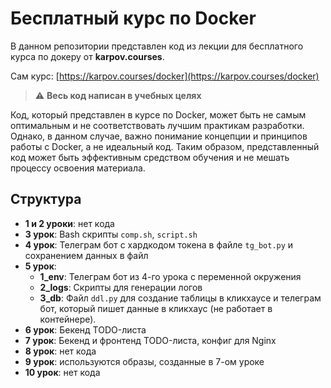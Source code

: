 # Бесплатный курс по Docker

В данном репозитории представлен код из лекции для бесплатного курса по докеру от **karpov.courses**.

Сам курс: [https://karpov.courses/docker](https://karpov.courses/docker)

> :warning: **Весь код написан в учебных целях**

Код, который представлен в курсе по Docker, может быть не самым оптимальным и не соответствовать лучшим практикам
разработки. Однако, в данном случае, важно понимание концепции и принципов работы с Docker, а не идеальный код. Таким
образом, представленный код может быть эффективным средством обучения и не мешать процессу освоения материала.

## Структура

- **1 и 2 уроки**: нет кода
- **3 урок**: Bash скрипты `comp.sh`, `script.sh`
- **4 урок**: Телеграм бот с хардкодом токена в файле `tg_bot.py` и сохранением данных в файл
- **5 урок**:
    - **1_env**: Телеграм бот из 4-го урока с переменной окружения
    - **2_logs**: Скрипты для генерации логов
    - **3_db**: Файл `ddl.py` для создание таблицы в кликхаусе и телеграм бот, который пишет данные в кликхаус (не
      работает в контейнере).
- **6 урок**: Бекенд TODO-листа
- **7 урок**: Бекенд и фронтенд TODO-листа, конфиг для Nginx
- **8 урок**: нет кода
- **9 урок**: используются образы, созданные в 7-ом уроке
- **10 урок**: нет кода
